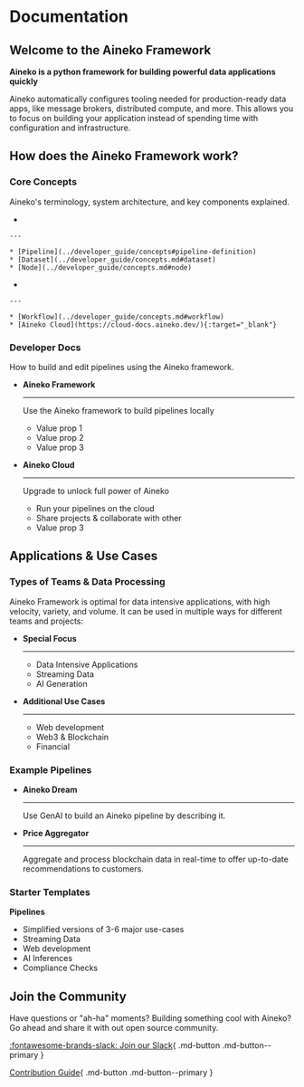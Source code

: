 # Documentation

## Welcome to the Aineko Framework

**Aineko is a python framework for building powerful data applications quickly**

Aineko automatically configures tooling needed for production-ready data apps, like message brokers, distributed compute, and more. This allows you to focus on building your application instead of spending time with configuration and infrastructure.

## How does the Aineko Framework work?

### Core Concepts

Aineko's terminology, system architecture, and key components explained.

<div class="grid cards" markdown>

-   

    ---

    * [Pipeline](../developer_guide/concepts#pipeline-definition)
    * [Dataset](../developer_guide/concepts.md#dataset)
    * [Node](../developer_guide/concepts.md#node)

-   

    ---

    * [Workflow](../developer_guide/concepts.md#workflow)
    * [Aineko Cloud](https://cloud-docs.aineko.dev/){:target="_blank"}


</div>

### Developer Docs

How to build and edit pipelines using the Aineko framework.

<div class="grid cards" markdown>

-   __Aineko Framework__

    ---

    Use the Aineko framework to build pipelines locally

    - Value prop 1
    - Value prop 2
    - Value prop 3

-   __Aineko Cloud__

    ---

    Upgrade to unlock full power of Aineko
    - Run your pipelines on the cloud
    - Share projects & collaborate with other
    - Value prop 3

</div>

## Applications & Use Cases

### Types of Teams & Data Processing

Aineko Framework is optimal for data intensive applications, with high velocity, variety, and volume.
It can be used in multiple ways for different teams and projects:

<div class="grid cards" markdown>

-   __Special Focus__

    ---

    - Data Intensive Applications
    - Streaming Data
    - AI Generation

-   __Additional Use Cases__

    ---

    - Web development
    - Web3 & Blockchain
    - Financial

</div>

### Example Pipelines

<div class="grid cards" markdown>

-   __Aineko Dream__

    ---

    Use GenAI to build an Aineko pipeline by describing it.

-   __Price Aggregator__

    ---

    Aggregate and process blockchain data in real-time to offer up-to-date recommendations to customers.

</div>

### Starter Templates

**Pipelines**

- Simplified versions of 3-6 major use-cases
- Streaming Data
- Web development
- AI Inferences
- Compliance Checks

## Join the Community

Have questions or "ah-ha" moments? Building something cool with Aineko? Go ahead and share it with out open source community.

<div class="grid" markdown>

[:fontawesome-brands-slack: Join our Slack](https://join.slack.com/t/aineko-dev/shared_invite/zt-27z2vi9k7-OvTeysc2yIPVrF4Yqo5qzw){ .md-button .md-button--primary }

[Contribution Guide](../community){ .md-button .md-button--primary }

</div>